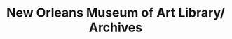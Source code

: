 ---
layout: repo
title: "New Orleans Museum of Art Library/ Archives"
id: 25017
permalink: repos/25017/
---